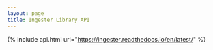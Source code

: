 ```yaml
---
layout: page
title: Ingester Library API
---
```

{% include api.html url="https://ingester.readthedocs.io/en/latest/" %}
